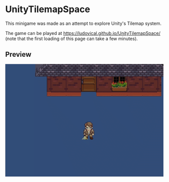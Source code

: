 # UnityTilemapSpace

This minigame was made as an attempt to explore Unity's Tilemap system.

The game can be played at https://ludovical.github.io/UnityTilemapSpace/ (note that the first loading of this page can take a few minutes).

## Preview
![Demo gif](https://github.com/LudovicAL/UnityTilemapSpace/blob/main/Demo.gif?raw=true)
